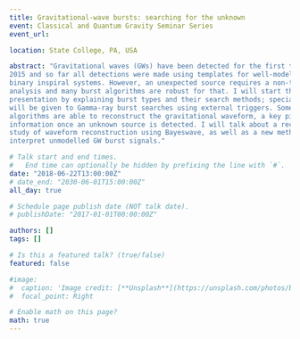 ```yaml
---
title: Gravitational-wave bursts: searching for the unknown
event: Classical and Quantum Gravity Seminar Series
event_url: 

location: State College, PA, USA

abstract: "Gravitational waves (GWs) have been detected for the first time in
2015 and so far all detections were made using templates for well-modelled
binary inspiral systems. However, an unexpected source requires a non-templated
analysis and many burst algorithms are robust for that. I will start the
presentation by explaining burst types and their search methods; special focus
will be given to Gamma-ray burst searches using external triggers. Some burst
algorithms are able to reconstruct the gravitational waveform, a key piece of
information once an unknown source is detected. I will talk about a recent
study of waveform reconstruction using Bayeswave, as well as a new method to
interpret unmodelled GW burst signals."

# Talk start and end times.
#   End time can optionally be hidden by prefixing the line with `#`.
date: "2018-06-22T13:00:00Z"
# date_end: "2030-06-01T15:00:00Z"
all_day: true

# Schedule page publish date (NOT talk date).
# publishDate: "2017-01-01T00:00:00Z"

authors: []
tags: []

# Is this a featured talk? (true/false)
featured: false

#image:
#  caption: 'Image credit: [**Unsplash**](https://unsplash.com/photos/bzdhc5b3Bxs)'
#  focal_point: Right

# Enable math on this page?
math: true
---
```

